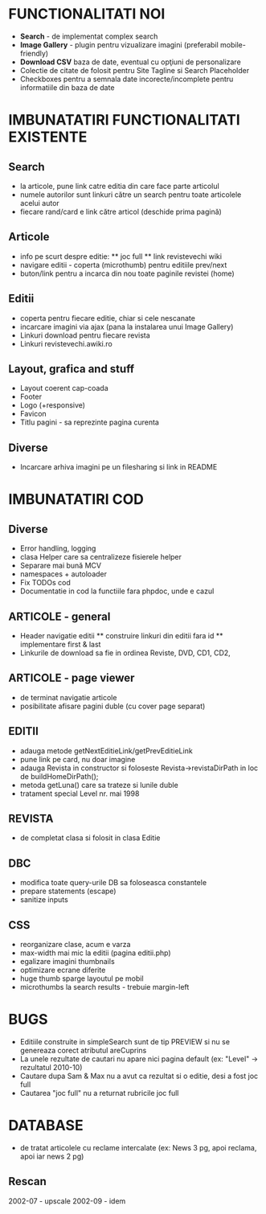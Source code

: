 
FUNCTIONALITATI NOI
======================================
* **Search** - de implementat complex search
* **Image Gallery** - plugin pentru vizualizare imagini (preferabil mobile-friendly)
* **Download CSV** baza de date, eventual cu opţiuni de personalizare
* Colectie de citate de folosit pentru Site Tagline si Search Placeholder
* Checkboxes pentru a semnala date incorecte/incomplete pentru informatiile din baza de date


IMBUNATATIRI FUNCTIONALITATI EXISTENTE
======================================

Search
------------------
* la articole, pune link catre editia din care face parte articolul
* numele autorilor sunt linkuri către un search pentru toate articolele acelui autor
* fiecare rand/card e link către articol (deschide prima pagină)

Articole
------------------
* info pe scurt despre editie:
  ** joc full
  ** link revistevechi wiki
* navigare editii - coperta (microthumb) pentru editiile prev/next
* buton/link pentru a incarca din nou toate paginile revistei (home)

Editii
------------------
* coperta pentru fiecare editie, chiar si cele nescanate
* incarcare imagini via ajax (pana la instalarea unui Image Gallery)
* Linkuri download pentru fiecare revista
* Linkuri revistevechi.awiki.ro

Layout, grafica and stuff
-------------------------
* Layout coerent cap-coada
* Footer
* Logo (+responsive)
* Favicon
* Titlu pagini - sa reprezinte pagina curenta

Diverse
------------------
* Incarcare arhiva imagini pe un filesharing si link in README


IMBUNATATIRI COD
================================================

Diverse
------------------
* Error handling, logging
* clasa Helper care sa centralizeze fisierele helper
* Separare mai bună MCV
* namespaces + autoloader
* Fix TODOs cod
* Documentatie in cod la functiile fara phpdoc, unde e cazul

ARTICOLE - general
------------------
* Header navigatie editii
  ** construire linkuri din editii fara id
  ** implementare first & last
* Linkurile de download sa fie in ordinea Reviste, DVD, CD1, CD2, 

ARTICOLE - page viewer
------------------
* de terminat navigatie articole
* posibilitate afisare pagini duble (cu cover page separat)

EDITII
------------------
* adauga metode getNextEditieLink/getPrevEditieLink
* pune link pe card, nu doar imagine
* adauga Revista in constructor si foloseste Revista->revistaDirPath
  in loc de buildHomeDirPath();
* metoda getLuna() care sa trateze si lunile duble
* tratament special Level nr. mai 1998

REVISTA
------------------
* de completat clasa si folosit in clasa Editie

DBC
------------------
* modifica toate query-urile DB sa foloseasca constantele
* prepare statements (escape)
* sanitize inputs

CSS
------------------
* reorganizare clase, acum e varza
* max-width mai mic la editii (pagina editii.php)
* egalizare imagini thumbnails
* optimizare ecrane diferite
* huge thumb sparge layoutul pe mobil
* microthumbs la search results - trebuie margin-left


BUGS
======================================
* Editiile construite in simpleSearch sunt de tip PREVIEW si nu se genereaza corect atributul areCuprins
* La unele rezultate de cautari nu apare nici pagina default (ex: "Level" -> rezultatul 2010-10)
* Cautare dupa Sam & Max nu a avut ca rezultat si o editie, desi a fost joc full
* Cautarea "joc full" nu a returnat rubricile joc full 


DATABASE
======================================
* de tratat articolele cu reclame intercalate (ex: News 3 pg, apoi reclama, apoi iar news 2 pg)

Rescan
------------------
2002-07 - upscale
2002-09 - idem